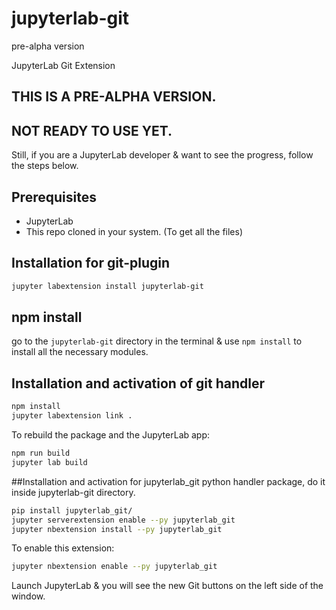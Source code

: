 # jupyterlab-git
pre-alpha version

JupyterLab Git Extension

## THIS IS A PRE-ALPHA VERSION.
## NOT READY TO USE YET.

Still, if you are a JupyterLab developer & want to see the progress, follow the steps below.

## Prerequisites

* JupyterLab
* This repo cloned in your system. (To get all the files)

## Installation for git-plugin

```bash
jupyter labextension install jupyterlab-git
```
## npm install
go to the ```jupyterlab-git``` directory in  the terminal &  use ``` npm install ``` to install all the necessary modules.


## Installation and activation of git handler

```bash
npm install
jupyter labextension link .
```

To rebuild the package and the JupyterLab app:

```bash
npm run build
jupyter lab build
```

##Installation and activation for jupyterlab_git python handler package, do it inside jupyterlab-git directory.

```bash
pip install jupyterlab_git/
jupyter serverextension enable --py jupyterlab_git
jupyter nbextension install --py jupyterlab_git
```

To enable this extension:

```bash
jupyter nbextension enable --py jupyterlab_git

```

Launch JupyterLab & you will see the new Git buttons on the left side of the window.

